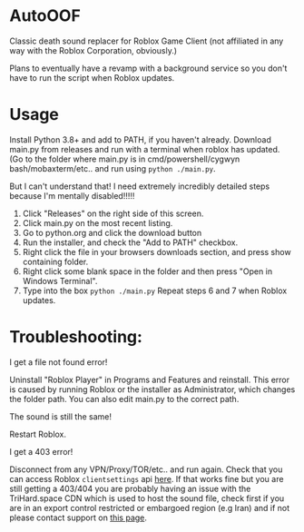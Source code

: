 # AutoOOF
Classic death sound replacer for Roblox Game Client (not affiliated in any way with the Roblox Corporation, obviously.)

Plans to eventually have a revamp with a background service so you don't have to run the script when Roblox updates.

# Usage

Install Python 3.8+ and add to PATH, if you haven't already.
Download main.py from releases and run with a terminal when roblox has updated. (Go to the folder where main.py is in cmd/powershell/cygwyn bash/mobaxterm/etc.. and run using `python ./main.py`.

But I can't understand that! I need extremely incredibly detailed steps because I'm mentally disabled!!!!!
1. Click "Releases" on the right side of this screen.
2. Click main.py on the most recent listing.
3. Go to python.org and click the download button
4. Run the installer, and check the "Add to PATH" checkbox.
5. Right click the file in your browsers downloads section, and press show containing folder.
6. Right click some blank space in the folder and then press "Open in Windows Terminal".
7. Type into the box `python ./main.py`
Repeat steps 6 and 7 when Roblox updates.

# Troubleshooting:

I get a file not found error!

Uninstall "Roblox Player" in Programs and Features and reinstall. This error is caused by running Roblox or the installer as Administrator, which changes the folder path. You can also edit main.py to the correct path.

The sound is still the same!

Restart Roblox.

I get a 403 error!

Disconnect from any VPN/Proxy/TOR/etc.. and run again. Check that you can access Roblox `clientsettings` api [here](https://clientsettings.roblox.com/v2/client-version/WindowsPlayer). If that works fine but you are still getting a 403/404 you are probably having an issue with the TriHard.space CDN which is used to host the sound file, check first if you are in an export control restricted or embargoed region (e.g Iran) and if not please contact support on [this page](https://trihard.space).
